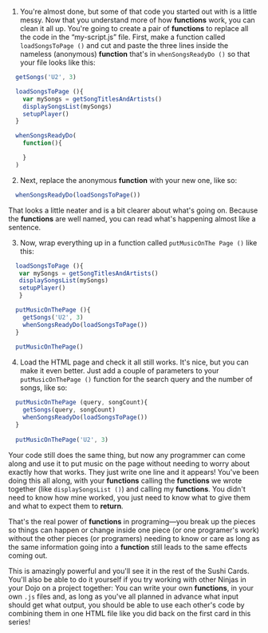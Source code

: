 1. You're almost done, but some of that code you started out with is a little messy. Now that you understand more of how **functions** work, you can clean it all up. You're going to create a pair of **functions** to replace all the code in the “my-script.js” file. First, make a function called `loadSongsToPage ()` and cut and paste the three lines inside the nameless (anonymous) **function** that's in `whenSongsReadyDo ()` so that your file looks like this:

  ```javascript
    getSongs('U2', 3)

    loadSongsToPage (){
      var mySongs = getSongTitlesAndArtists()
      displaySongsList(mySongs)
      setupPlayer()
    }

    whenSongsReadyDo(
      function(){

      }
    )
  ``` 

2. Next, replace the anonymous **function** with your new one, like so:

  ```javascript
    whenSongsReadyDo(loadSongsToPage())
  ```
  
  That looks a little neater and is a bit clearer about what's going on. Because the **functions** are well named, you can read what's happening almost like a sentence.
  
3. Now, wrap everything up in a function called `putMusicOnThe Page ()` like this:

 ```javascript
   loadSongsToPage (){
    var mySongs = getSongTitlesAndArtists()
    displaySongsList(mySongs)
    setupPlayer()
    }
 
   putMusicOnThePage (){
     getSongs('U2', 3)
     whenSongsReadyDo(loadSongsToPage())
   }
   
   putMusicOnThePage()
  ```
  
4. Load the HTML page and check it all still works. It's nice, but you can make it even better. Just add a couple of parameters to your `putMusicOnThePage ()` function for the search query and the number of songs, like so:

  ```javascript
    putMusicOnThePage (query, songCount){
      getSongs(query, songCount)
      whenSongsReadyDo(loadSongsToPage())
    }
    
    putMusicOnThePage('U2', 3)
  ```
  Your code still does the same thing, but now any programmer can come along and use it to put music on the page without needing to worry about exactly how that works. They just write one line and it appears! You've been doing this all along, with your **functions** calling the **functions** we wrote together (like `displaySongsList ()`) and calling my **functions**. You didn't need to know how mine worked, you just need to know what to give them and what to expect them to **return**. 
  
  That's the real power of **functions** in programing—you break up the pieces so things can happen or change inside one piece (or one programer's work) without the other pieces (or programers) needing to know or care as long as the same information going into a **function** still leads to the same effects coming out.
  
  This is amazingly powerful and you'll see it in the rest of the Sushi Cards. You'll also be able to do it yourself if you try working with other Ninjas in your Dojo on  a project together: You can write your own **functions**, in your own `.js` files and, as long as you've all planned in advance what input should get what output, you should be able to use each other's code by combining them in one HTML file like you did back on the first card in this series!